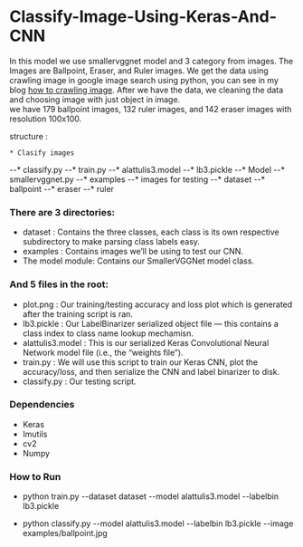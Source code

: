 # Classify-Image-Using-Keras-And-CNN
In this model we use smallervggnet model and 3 category from images. The Images are Ballpoint, Eraser, and Ruler images. 
We get the data using crawling image in google image search using python, you can see in my blog [how to crawling image](https://thinkstudioo.blogspot.co.id/2018/03/crawling-images-in-google-images.html).
After we have the data, we cleaning the data and choosing image with just object in image.  
we have 179 ballpoint images, 132 ruler images, and 142 eraser images with resolution 100x100.

structure :

    * Clasify images
  --* classify.py
  --* train.py
  --* alattulis3.model
  --* lb3.pickle
  --* Model
    --* smallervggnet.py
  --* examples
    --* images for testing
  --* dataset
    --* ballpoint
    --* eraser
    --* ruler

### There are 3 directories:
* dataset : Contains the three classes, each class is its own respective subdirectory to make parsing class labels easy.
* examples : Contains images we’ll be using to test our CNN.
* The model  module: Contains our SmallerVGGNet  model class.

### And 5 files in the root:
* plot.png : Our training/testing accuracy and loss plot which is generated after the training script is ran.
* lb3.pickle : Our LabelBinarizer  serialized object file — this contains a class index to class name lookup mechamisn.
* alattulis3.model : This is our serialized Keras Convolutional Neural Network model file (i.e., the “weights file”).
* train.py : We will use this script to train our Keras CNN, plot the accuracy/loss, and then serialize the CNN and label binarizer to disk.
* classify.py : Our testing script.

### Dependencies
* Keras
* Imutils
* cv2
* Numpy
                  
### How to Run
* python train.py --dataset dataset --model alattulis3.model --labelbin lb3.pickle

* python classify.py --model alattulis3.model --labelbin lb3.pickle --image examples/ballpoint.jpg
